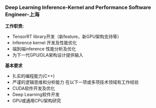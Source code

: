 
### Deep Learning Inference-Kernel and Performance Software Engineer-上海

**工作职责:** 
- TensorRT library开发（新feature，新GPU架构支持等）
- Inference kernel 开发及性能优化  
- 端到端inference 性能分析及优化 
- 为下一代GPU/DLA架构设计提供输入 
 
**基本要求**   
- 扎实的编程能力(C++) 
- 严谨的逻辑思维和分析能力 
在以下一项或多项技术领域有工作经验
- CUDA软件开发及优化 
- Deep Learning软件开发 
- GPU或通用CPU架构研究 
